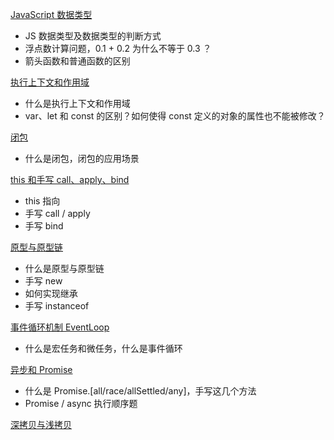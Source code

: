[JavaScript 数据类型](./JavaScript数据类型.md)

- JS 数据类型及数据类型的判断方式
- 浮点数计算问题，0.1 + 0.2 为什么不等于 0.3 ？
- 箭头函数和普通函数的区别

[执行上下文和作用域](./执行上下文和作用域.md)

- 什么是执行上下文和作用域
- var、let 和 const 的区别？如何使得 const 定义的对象的属性也不能被修改？

[闭包](./闭包.md)

- 什么是闭包，闭包的应用场景

[this 和手写 call、apply、bind](./this和手写call、apply、bind.md)

- this 指向
- 手写 call / apply
- 手写 bind

[原型与原型链](./原型与原型链.md)

- 什么是原型与原型链
- 手写 new
- 如何实现继承
- 手写 instanceof

[事件循环机制 EventLoop](./事件循环机制EventLoop.md)

- 什么是宏任务和微任务，什么是事件循环

[异步和 Promise](./异步和Promise.md)

- 什么是 Promise.[all/race/allSettled/any]，手写这几个方法
- Promise / async 执行顺序题

[深拷贝与浅拷贝](./深拷贝与浅拷贝.md)
